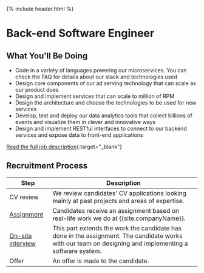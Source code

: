 {% include header.html %}

# Back-end Software Engineer

## What You'll Be Doing 

- Code in a variety of languages powering our microservices. You can check the FAQ for details about our stack and technologies used
- Design core components of our ad serving technology that can scale as our product does
- Design and implement services that can scale to million of RPM 
- Design the architecture and choose the technologies to be used for new services
- Develop, test and deploy our data analytics tools that collect billions of events and visualize them in clever and innovative ways
- Design and implement RESTful interfaces to connect to our backend services and expose data to front-end applications

[Read the full job description](https://avocarrot.workable.com/j/A1B8EFDE8B){:target="_blank"}

## Recruitment Process

| Step | Description |
|---|---|
| CV review | We review candidates' CV applications looking mainly at past projects and areas of expertise. |
| [Assignment](bidder-exercise/assignment.md) | Candidates receive an assignment based on real-life work we do at {{site.companyName}}. |
| [On-site interview](/bidder-exercise/on-site.md) | This part extends the work the candidate has done in the assignment. The candidate works with our team on designing and implementing a software system. |
| Offer | An offer is made to the candidate. |
